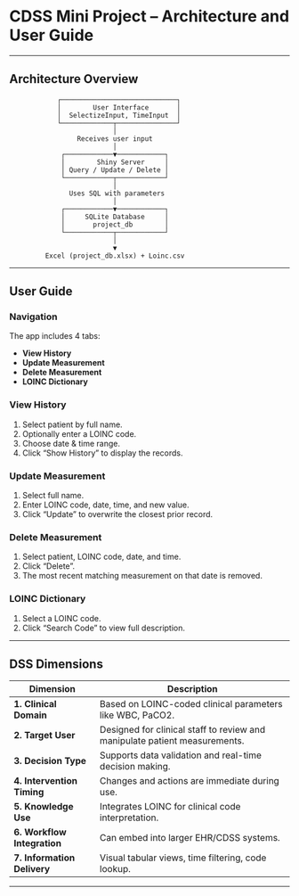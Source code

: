 
# CDSS Mini Project – Architecture and User Guide

---

## Architecture Overview

```
            ┌─────────────────────────────┐
            │        User Interface       │
            │  SelectizeInput, TimeInput  │
            └─────────────┬───────────────┘
                          │
                 Receives user input
                          │
             ┌────────────▼────────────┐
             │        Shiny Server     │
             │ Query / Update / Delete │
             └────────────┬────────────┘
                          │
               Uses SQL with parameters
                          │
             ┌────────────▼────────────┐
             │     SQLite Database     │
             │       project_db        │
             └────────────┬────────────┘
                          │
                          ▼ 
         Excel (project_db.xlsx) + Loinc.csv
```

---

## User Guide

### Navigation
The app includes 4 tabs:
- **View History**
- **Update Measurement**
- **Delete Measurement**
- **LOINC Dictionary**

### View History
1. Select patient by full name.
2. Optionally enter a LOINC code.
3. Choose date & time range.
4. Click “Show History” to display the records.

### Update Measurement
1. Select full name.
2. Enter LOINC code, date, time, and new value.
3. Click “Update” to overwrite the closest prior record.

### Delete Measurement
1. Select patient, LOINC code, date, and time.
2. Click “Delete”.
3. The most recent matching measurement on that date is removed.

### LOINC Dictionary
1. Select a LOINC code.
2. Click “Search Code” to view full description.

---

## DSS Dimensions

| Dimension              | Description                                                                 |
|------------------------|-----------------------------------------------------------------------------|
| **1. Clinical Domain** | Based on LOINC-coded clinical parameters like WBC, PaCO2.                   |
| **2. Target User**     | Designed for clinical staff to review and manipulate patient measurements. |
| **3. Decision Type**   | Supports data validation and real-time decision making.                    |
| **4. Intervention Timing** | Changes and actions are immediate during use.                        |
| **5. Knowledge Use**   | Integrates LOINC for clinical code interpretation.                          |
| **6. Workflow Integration** | Can embed into larger EHR/CDSS systems.                              |
| **7. Information Delivery** | Visual tabular views, time filtering, code lookup.                   |

---
